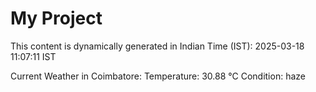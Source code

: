 # My Project

This content is dynamically generated in Indian Time (IST): 2025-03-18 11:07:11 IST


Current Weather in Coimbatore:
Temperature: 30.88 °C
Condition: haze
